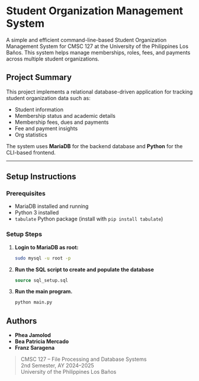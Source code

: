 # Student Organization Management System

A simple and efficient command-line-based Student Organization Management System for CMSC 127 at the University of the Philippines Los Baños. This system helps manage memberships, roles, fees, and payments across multiple student organizations.

## Project Summary

This project implements a relational database-driven application for tracking student organization data such as:

- Student information
- Membership status and academic details
- Membership fees, dues and payments
- Fee and payment insights
- Org statistics

The system uses **MariaDB** for the backend database and **Python** for the CLI-based frontend.

---

## Setup Instructions

### Prerequisites
- MariaDB installed and running
- Python 3 installed
- `tabulate` Python package (install with `pip install tabulate`)

### Setup Steps

1. **Login to MariaDB as root:**
   ```bash
   sudo mysql -u root -p
   ```
2. **Run the SQL script to create and populate the database**
    ```sql
    source sql_setup.sql
    ```
3. **Run the main program.**
    ```bash
    python main.py
    ```

## Authors
- **Phea Jamolod** 
- **Bea Patricia Mercado** 
- **Franz Saragena**

> CMSC 127 – File Processing and Database Systems  
> 2nd Semester, AY 2024–2025  
> University of the Philippines Los Baños



